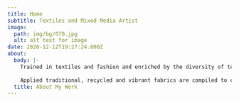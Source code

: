 ```yaml
---
title: Home
subtitle: Textiles and Mixed Media Artist
image:
  path: img/bg/070.jpg
  alt: alt text for image
date: 2020-12-12T19:27:24.000Z
about:
  body: |-
    Trained in textiles and fashion and enriched by the diversity of teaching art and design for too many years in the classroom, my own work reflects an eclectic mix of colour, surface imagery and texture. Essentially a weaver, but with an affinity for the use of a sewing machine and an over enthusiastic habit of collecting fabrics, yarns and threads, my creations are rich in their visual palette and decorative in content and design. Landscapes and the natural world are underlying themes with stitched and dyed fabric ctudies and 'thread paintings' of gardens, the South West coastline, Scottish islands, Isles of Scilly and inland waterways recurring themes.
    
    Applied traditional, recycled and vibrant fabrics are compiled to create cushions and quilts and textile characters such as feisty fairies and sprites are conjured from off-cuts. Lavendar bags and stitched cards show attention to detail in their individual combinations of thread, fibre and fabric. Wool, alpaca, mohair and silk yarns mix, blend and intertwine in tactile knitted scarves. The wool from local and rare breed sheep provide the raw material for a growing flock of needle felted sheep.
  title: About My Work
---
```

